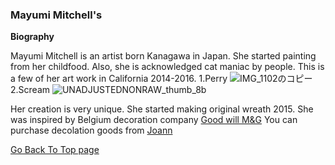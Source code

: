 ### Mayumi Mitchell's ###
**Biography**

Mayumi Mitchell is an artist born Kanagawa in Japan. She started painting from her childfood. Also, she is acknowledged cat maniac by people. This is a few of her art work in California 2014-2016.
1.Perry
![IMG_1102のコピー](https://user-images.githubusercontent.com/55659971/65594383-9d307880-dfcd-11e9-878f-2360b4ff931b.jpeg)
2.Scream
![UNADJUSTEDNONRAW_thumb_8b](https://user-images.githubusercontent.com/55659971/65594737-58f1a800-dfce-11e9-8975-b61dee2ec5fc.jpg)

Her creation is very unique. She started making original wreath 2015. She was inspired by Belgium decoration company [Good will M&G](http://www.goodwill.be)
You can purchase decolation goods from [Joann](https://www.joann.com)

[Go Back To Top page](wreath-Studio-Mimi.github.io/index.md)




